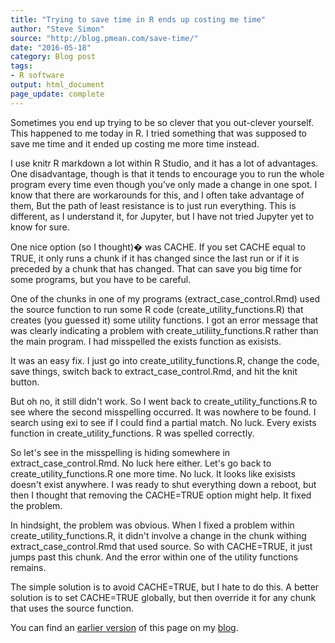 ```yaml
---
title: "Trying to save time in R ends up costing me time"
author: "Steve Simon"
source: "http://blog.pmean.com/save-time/"
date: "2016-05-18"
category: Blog post
tags:
- R software
output: html_document
page_update: complete
---
```


Sometimes you end up trying to be so clever that you out-clever yourself. This happened to me today in R. I tried something that was supposed to save me time and it ended up costing me more time instead.

<!---More--->

I use knitr R markdown a lot within R Studio, and it has a lot of advantages. One disadvantage, though is that it tends to encourage you to run the whole program every time even though you've only made a change in one spot. I know that there are workarounds for this, and I often take advantage of them, But the path of least resistance is to just run everything. This is different, as I understand it, for Jupyter, but I have not tried Jupyter yet to know for sure.

One nice option (so I thought)� was CACHE. If you set CACHE equal to TRUE, it only runs a chunk if it has changed since the last run or if it is preceded by a chunk that has changed. That can save you big time for some programs, but you have to be careful.

One of the chunks in one of my programs (extract_case_control.Rmd) used the source function to run some R code (create_utility_functions.R) that creates (you guessed it) some utility functions. I got an error message that was clearly indicating a problem with create_utiliity_functions.R rather than the main program. I had misspelled the exists function as exisists.

It was an easy fix. I just go into create_utility_functions.R, change the code, save things, switch back to extract_case_control.Rmd, and hit the knit button.

But oh no, it still didn't work. So I went back to create_utility_functions.R to see where the second misspelling occurred. It was nowhere to be found. I search using exi to see if I could find a partial match. No luck. Every exists function in create_utility_functions. R was spelled correctly.

So let's see in the misspelling is hiding somewhere in extract_case_control.Rmd. No luck here either. Let's go back to create_utility_functions.R one more time. No luck. It looks like exisists doesn't exist anywhere. I was ready to shut everything down a reboot, but then I thought that removing the CACHE=TRUE option might help. It fixed the problem.

In hindsight, the problem was obvious. When I fixed a problem within create_utility_functions.R, it didn't involve a change in the chunk withing extract_case_control.Rmd that used source. So with CACHE=TRUE, it just jumps past this chunk. And the error within one of the utility functions remains.

The simple solution is to avoid CACHE=TRUE, but I hate to do this. A better solution is to set CACHE=TRUE globally, but then override it for any chunk that uses the source function.

You can find an [earlier version][sim1] of this page on my [blog][sim2].

[sim1]: http://blog.pmean.com/save-time/
[sim2]: http://blog.pmean.com
